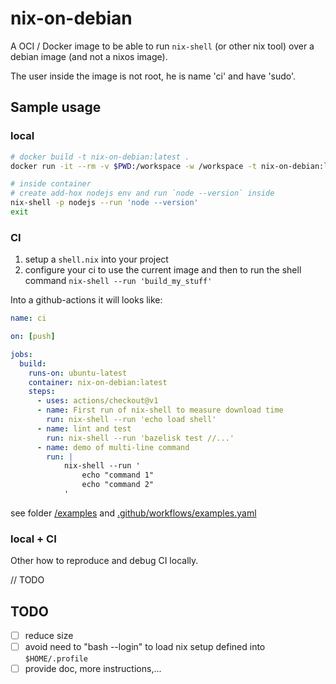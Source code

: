 # nix-on-debian

A OCI / Docker image to be able to run `nix-shell` (or other nix tool) over a debian image (and not a nixos image).

The user inside the image is not root, he is name 'ci' and have 'sudo'.

## Sample usage

### local

```sh
# docker build -t nix-on-debian:latest .
docker run -it --rm -v $PWD:/workspace -w /workspace -t nix-on-debian:latest

# inside container
# create add-hox nodejs env and run `node --version` inside
nix-shell -p nodejs --run 'node --version'
exit
```

### CI

1. setup a `shell.nix` into your project
2. configure your ci to use the current image and then to run the shell command `nix-shell --run 'build_my_stuff'`

Into a github-actions it will looks like:

```yaml
name: ci

on: [push]

jobs:
  build:
    runs-on: ubuntu-latest
    container: nix-on-debian:latest
    steps:
      - uses: actions/checkout@v1
      - name: First run of nix-shell to measure download time
        run: nix-shell --run 'echo load shell'
      - name: lint and test
        run: nix-shell --run 'bazelisk test //...'
      - name: demo of multi-line command
        run: |
            nix-shell --run '
                echo "command 1"
                echo "command 2"
            '
```

see folder [/examples](.examples) and [.github/workflows/examples.yaml](.github/workflows/examples.yaml)

### local + CI

Other how to reproduce and debug CI locally.

// TODO

## TODO

- [ ] reduce size
- [ ] avoid need to "bash --login" to load nix setup defined into `$HOME/.profile`
- [ ] provide doc, more instructions,...
